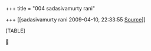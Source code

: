 +++
title = "004 sadasivamurty rani"

+++
[[sadasivamurty rani	2009-04-10, 22:33:55 [Source](https://groups.google.com/g/bvparishat/c/tr_OZ8CRIg8)]]



[TABLE]



